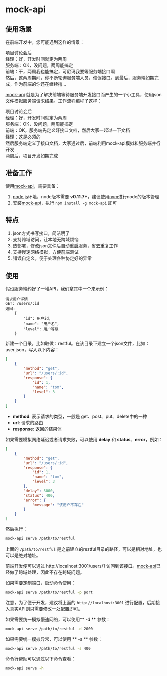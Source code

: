 mock-api
=======================

[node.js]:  http://nodejs.org      "Node.js"
[nvm]:      https://github.com/creationix/nvm       "Node.js 包管理器"
[nodemon]:  https://github.com/remy/nodemon         "Node.js 程序运行监听热重启工具"
[mock-api]: https://github.com/caolvchong/mock-api  "前端使用JSON模拟API工具"

## 使用场景
在前端开发中，您可能遇到这样的情景：
>
项目讨论会后  
经理：好，开发时间就定为两周  
服务端：OK，没问题，两周能搞定  
前端：干，两周我也能搞定，可尼玛我要等服务端接口啊  
然后，这两周期间，你不断轮询服务端人员，催促接口。到最后，服务端如期完成，作为前端的你还在继续撸...


[mock-api][] 就是为了解决前端等待服务端开发接口而产生的一个小工具，使用json文件模拟服务端请求结果。工作流程编程了这样：
>
项目讨论会后  
经理：好，开发时间就定为两周  
服务端：OK，没问题，两周能搞定  
前端：OK，服务端先定义好接口文档，然后大家一起过一下文档  
经理：这是必须的  
然后服务端定义了接口文档，大家通过后，前端利用mock-api模拟和服务端并行开发  
两周后，项目开发如期完成

## 准备工作
使用[mock-api][]，需要具备：

1. [node.js][]环境，node版本需要 **v0.11.7+**，建议使用[nvm][]进行node的版本管理
2. 安装[mock-api][]，执行 `npm install -g mock-api` 即可

## 特点

1. json方式书写接口，简洁明了
2. 支持跨域访问，让本地无跨域烦恼
3. 热部署，修改json文件后自动重启服务，省去重复工作
4. 支持慢速网络模拟，方便前端测试
5. 错误自定义，便于处理各种协定好的异常

## 使用
假设服务端约好了一堆API，我们拿其中一个来示例：

```text
请求用户详情
GET: /users/:id
返回:
    {
        "id": 用户id,
        "name": "用户名",
        "level": 用户等级
    }
```

新建一个目录，比如取做：restful。在该目录下建立一个json文件，比如：user.json，写入以下内容：

```json
[
    {
        "method": "get",
        "url": "/users/:id",
        "response": {
            "id": 1,
            "name": "tom",
            "level": 3
        }
    }
]
```

* **method**: 表示请求的类型，一般是 get、post、put、delete中的一种
* **url**: 请求的路由
* **response**: 返回的结果体

如果需要模拟网络延迟或者请求失败，可以使用 **delay** 和 **status**、**error**，例如：

```json
[
    {
        "method": "get",
        "url": "/users/:id",
        "response": {
            "id": 1,
            "name": "tom",
            "level": 3
        },
        "delay": 3000,
        "status": 400,
        "error": {
            "message": "该用户不存在"
        }
    }
]
```

然后执行：

```bash
mock-api serve /path/to/restful
```

上面的 `/path/to/restful` 是之前建立的restful目录的路径，可以是相对地址，也可以是绝对地址。

前端开发便可以通过 http://localhost:3001/users/1 访问到该接口。[mock-api][]已经做了跨域处理，因此不存在跨域问题。

如果需要定制端口，启动命令使用：

```bash
mock-api serve /path/to/restful -p port
```

注意，为了便于开发，建议将上面的 `http://localhost:3001` 进行配置，后期接入真实API则只需要修改一处配置即可。

如果需要统一模拟慢速网络，可以使用** -d ** 参数：

```bash
mock-api serve /path/to/restful -d 2000
```

如果需要统一模拟异常，可以使用 ** -s ** 参数：

```bash
mock-api serve /path/to/restful -s 400
```

命令行帮助可以通过以下命令查看：

```bash
mock-api serve -h
```



